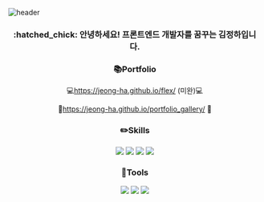 ![header](https://capsule-render.vercel.app/api?type=waving&color=auto&height=200&section=header&text=Welcome!%20I'm%20Jeong-ha&fontSize=60)

<div align="center">
  <h3>:hatched_chick: 안녕하세요! 프론트엔드 개발자를 꿈꾸는 김정하입니다.</h3>
  
  
 ### :books:Portfolio
  
  :computer:https://jeong-ha.github.io/flex/ (미완):computer:
  
  :art:https://jeong-ha.github.io/portfolio_gallery/ :art:
  
  
 ### :pencil2:Skills
  <img src="https://img.shields.io/badge/HTML5-E34F26?style=flat-square&logo=HTML5&logoColor=fff"/>
  <img src="https://img.shields.io/badge/CSS5-1572B6?style=flat-square&logo=CSS3&logoColor=fff"/>
  <img src="https://img.shields.io/badge/JavaScript-F7DF1E?style=flat-square&logo=JavaScript&logoColor=fff"/>
  <img src="https://img.shields.io/badge/jQuery-0769AD?style=flat-square&logo=jQuery&logoColor=fff"/>
  
 ### :wrench:Tools
  <img src="https://img.shields.io/badge/Visual%20Studio%20Code-007ACC?style=flat-square&logo=Visual%20Studio%20Code&logoColor=fff"/>
  <img src="https://img.shields.io/badge/Adobe%20Photoshop-31A8FF?style=flat-square&logo=Adobe%20Photoshop&logoColor=fff"/>
  <img src="https://img.shields.io/badge/Adobe%20Illustrator-FF9A00?style=flat-square&logo=Adobe%20Illustrator&logoColor=fff"/>
  
</div>
